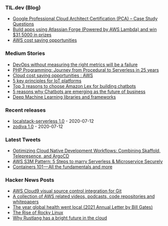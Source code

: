 

### TIL.dev (Blog)
<!-- blog starts -->
* [Google Professional Cloud Architect Certification (PCA) – Case Study Questions](https://abduljaleel.dev/2020/06/14/google-professional-cloud-architect-certification-pca/)
* [Build apps using Atlassian Forge (Powered by AWS Lambda) and win $31,5000 in prizes](https://abduljaleel.dev/2020/06/13/build-apps-using-atlassian-forge-powered-by-aws-lambda-and-win-315000-in-prizes/)
* [AWS cost saving opportunities](https://abduljaleel.dev/2020/06/11/cloud-cost-saving-opportunities-aws/)
<!-- blog ends -->


### Medium Stories
<!-- tils starts -->
* [DevOps without measuring the right metrics will be a failure](https://medium.com/@abduljaleelkavungal/devops-without-measuring-the-right-metrics-will-be-a-failure-684cde2a6141?source=rss-e409f4b5ec81------2)
* [PHP Programming: Journey from Procedural to Serverless in 25 years](https://medium.com/@abduljaleelkavungal/php-programming-journey-from-procedural-to-serverless-in-25-years-cabbfbb09aa8?source=rss-e409f4b5ec81------2)
* [Cloud cost saving opportunities : AWS](https://medium.com/@abduljaleelkavungal/cloud-cost-saving-opportunities-aws-a1f070dd2370?source=rss-e409f4b5ec81------2)
* [5 key principles for IoT platforms](https://medium.com/i2sensys-official-blog/5-key-principles-for-iot-platforms-f49199eb7f3d?source=rss-e409f4b5ec81------2)
* [Top 3 reasons to choose Amazon Lex for building chatbots](https://medium.com/@abduljaleelkavungal/top-3-reasons-to-choose-amazon-lex-for-building-chatbots-4939b5b8ba3d?source=rss-e409f4b5ec81------2)
* [5 reasons why Chatbots are emerging as the future of business](https://medium.com/@abduljaleelkavungal/5-reasons-why-chatbots-are-emerging-as-the-future-of-business-b45e679a6510?source=rss-e409f4b5ec81------2)
* [Deep Machine Learning libraries and frameworks](https://medium.com/@abduljaleelkavungal/deep-machine-learning-libraries-and-frameworks-5fdf2bb6bfbe?source=rss-e409f4b5ec81------2)
<!-- tils ends -->

### Recent releases
<!-- recent_releases starts -->
* [localstack-serverless 1.0](https://github.com/abduljaleel/localstack-serverless/releases/tag/1.0) - 2020-07-12
* [zodiva 1.0](https://github.com/abduljaleel/zodiva/releases/tag/1.0) - 2020-07-12
<!-- recent_releases ends -->

### Latest Tweets
<!-- tweets starts -->
* [Optimizing Cloud Native Development Workflows: Combining Skaffold, Telepresence, and ArgoCD](https://ift.tt/2Zazl8z)
* [AWS S3M Pattern: 5 Steps to marry Serverless & Microservice Securely](https://ift.tt/3tOTnUx)
* [Containers 101 — All the fundamentals and more](https://ift.tt/2NguNLk)
<!-- tweets ends -->

### Hacker News Posts
<!-- hacks starts -->
* [AWS Cloud9 visual source control integration for Git](https://docs.aws.amazon.com/cloud9/latest/user-guide/source-control-gitpanel.html)
* [A collection of AWS related videos, podcasts, code repositories and whitepapers](https://awsstash.com/)
* [The year global health went local (2021 Annual Letter by Bill Gates)](https://www.gatesnotes.com/2021-Annual-Letter)
* [The Rise of Rocky Linux](https://changelog.com/podcast/427)
* [Why Rustlang has a bright future in the cloud](https://www.qovery.com/blog/why-rust-has-a-bright-future-in-the-cloud)
<!-- hacks ends -->
